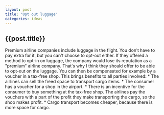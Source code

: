 ```yaml
---
layout: post
title: "Opt out luggage"
categories: ideas
---
```


<h2>{{post.title}}</h2>
Premium airline companies include luggage in the flight.
You don't have to pay extra for it, but you can't choose to opt-out either.
If they offered a method to opt-in on luggage, the company would lose its reputation as a "premium" airline company.
That's why I think they should offer to be able to opt-out on the luggage. You can then be compensated for example by a voucher in a tax-free shop.
This brings benefits to all parties involved:
* The airlines can sell the freed space to transport cargo items.
* The consumer has a voucher for a shop in the airport.
* There is an incentive for the consumer to buy something at the tax-free shop. The airlines pay the vouchers with a part of the profit they make transporting the cargo, so the shop makes profit.
* Cargo transport becomes cheaper, because there is more space for cargo.

